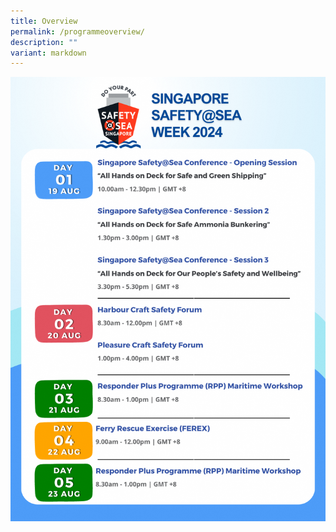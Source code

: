 ```yaml
---
title: Overview
permalink: /programmeoverview/
description: ""
variant: markdown
---
```

![](/images/Programme%202024/Overview_S_SWeek_Microsite_2024.png)